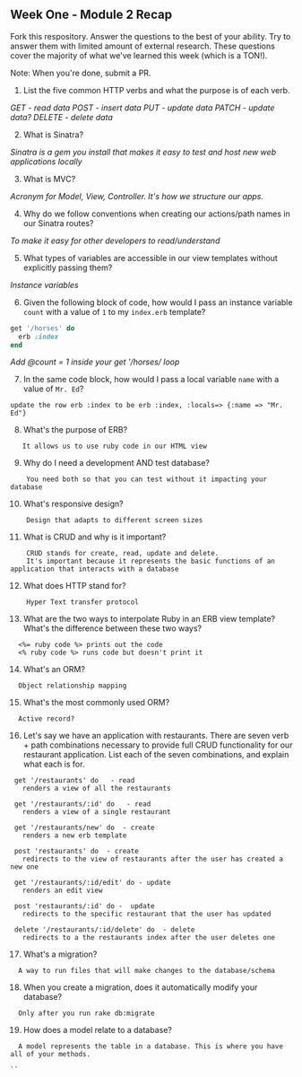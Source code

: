## Week One - Module 2 Recap

Fork this respository. Answer the questions to the best of your ability. Try to answer them with limited amount of external research. These questions cover the majority of what we've learned this week (which is a TON!). 

Note: When you're done, submit a PR. 

1. List the five common HTTP verbs and what the purpose is of each verb.

  *GET - read data
  POST - insert data
  PUT - update data
  PATCH - update data?
  DELETE - delete data*

  
2. What is Sinatra?

 *Sinatra is a gem you install that makes it easy to test and host new web applications locally*

 
3. What is MVC?

  *Acronym for Model, View, Controller. It's how we structure our apps.*


4. Why do we follow conventions when creating our actions/path names in our Sinatra routes?

  *To make it easy for other developers to read/understand*
 
5. What types of variables are accessible in our view templates without explicitly passing them?

  *Instance variables*
  
6. Given the following block of code, how would I pass an instance variable `count` with a value of `1` to my `index.erb` template?
  
  ```ruby
  get '/horses' do
    erb :index
  end
  ```


*Add @count = 1 inside your get '/horses/ loop*


7. In the same code block, how would I pass a local variable `name` with a value of `Mr. Ed`?
  ```
  update the row erb :index to be erb :index, :locals=> {:name => "Mr. Ed"}
  ```

8. What's the purpose of ERB?
```
   It allows us to use ruby code in our HTML view
 ```
  
9. Why do I need a development AND test database?
```
    You need both so that you can test without it impacting your database
  ```

10. What's responsive design?
```
    Design that adapts to different screen sizes 
  ```
  
11. What is CRUD and why is it important?
```
    CRUD stands for create, read, update and delete.  
    It's important because it represents the basic functions of an application that interacts with a database
  ```
    
12. What does HTTP stand for? 
```
    Hyper Text transfer protocol
  ```
    
13. What are the two ways to interpolate Ruby in an ERB view template? What's the difference between these two ways?
```
  <%= ruby code %> prints out the code
  <% ruby code %> runs code but doesn't print it
```

14. What's an ORM?
```
  Object relationship mapping
 ```

15. What's the most commonly used ORM?  
```
  Active record?
```

16. Let's say we have an application with restaurants. There are seven verb + path combinations necessary to provide full CRUD functionality for our restaurant application. List each of the seven combinations, and explain what each is for.
 ```
  get '/restaurants' do   - read
    renders a view of all the restaurants 
  
  get '/restaurants/:id' do   - read
    renders a view of a single restaurant
  
  get '/restaurants/new' do  - create
    renders a new erb template 
  
  post 'restaurants' do  - create
    redirects to the view of restaurants after the user has created a new one
  
  get '/restaurants/:id/edit' do - update
    renders an edit view
  
  post 'restaurants/:id' do -  update
    redirects to the specific restaurant that the user has updated
  
  delete '/restaurants/:id/delete' do  - delete
    redirects to a the restaurants index after the user deletes one
 ```


17. What's a migration? 
```
  A way to run files that will make changes to the database/schema
 ```

18. When you create a migration, does it automatically modify your database?
```
  Only after you run rake db:migrate
 ```
  
19. How does a model relate to a database?
```
  A model represents the table in a database. This is where you have all of your methods.

``
